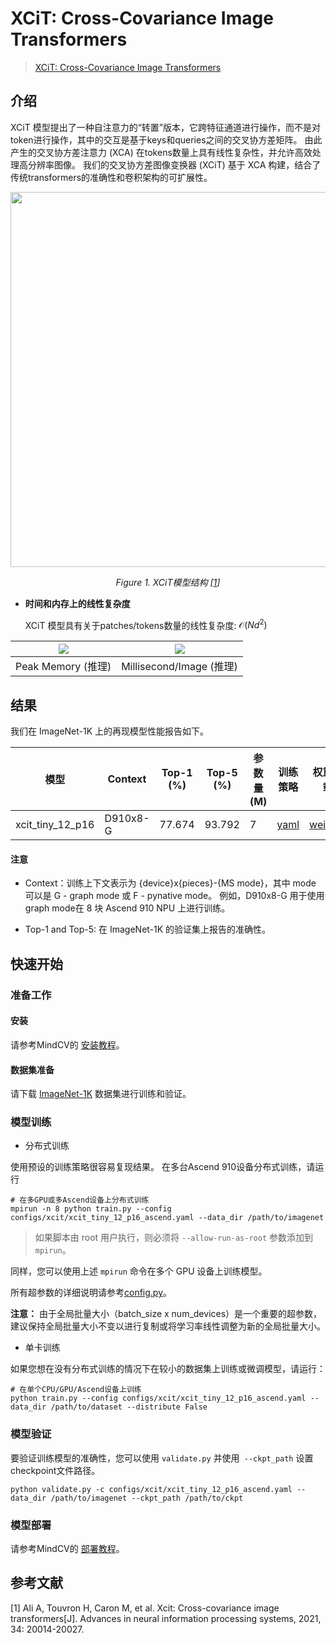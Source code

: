 # XCiT: Cross-Covariance Image Transformers

> [XCiT: Cross-Covariance Image Transformers](https://arxiv.org/abs/2106.09681)

## 介绍

XCiT 模型提出了一种自注意力的“转置”版本，它跨特征通道进行操作，而不是对token进行操作，其中的交互是基于keys和queries之间的交叉协方差矩阵。 由此产生的交叉协方差注意力 (XCA) 在tokens数量上具有线性复杂性，并允许高效处理高分辨率图像。 我们的交叉协方差图像变换器 (XCiT) 基于 XCA 构建，结合了传统transformers的准确性和卷积架构的可扩展性。

<p align="center">
  <img src="https://user-images.githubusercontent.com/51260139/211969416-b57b3aff-49b0-4048-b970-55d9196ed63b.png" width=600 />
</p>
<p align="center">
  <em>Figure 1. XCiT模型结构 [<a href="#references">1</a>] </em>
</p>



* **时间和内存上的线性复杂度**

  XCiT 模型具有关于patches/tokens数量的线性复杂度: $\mathcal{O}(N d ^2)$


| ![](https://user-images.githubusercontent.com/51260139/211969388-0658c89b-c41c-4df9-a295-5b3431b626b7.png) | ![](https://user-images.githubusercontent.com/51260139/211969950-92b15d1d-0b08-4075-9a12-faf40cd49efa.png) |
| :----------------------------------------------------------: | :----------------------------------------------------------: |
|                      Peak Memory (推理)                      |                   Millisecond/Image (推理)                   |


## 结果

我们在 ImageNet-1K 上的再现模型性能报告如下。

<div align="center">

| 模型        | Context  | Top-1 (%) | Top-5 (%) | 参数量 (M) | 训练策略                                                                                        | 权重下载                                                                       |
|--------------|----------|-----------|-----------|------------|-----------------------------------------------------------------------------------------------|--------------------------------------------------------------------------------|
| xcit_tiny_12_p16 | D910x8-G | 77.674     | 93.792      | 7      | [yaml](https://github.com/bnucsy/mindcv/tree/main/configs/xcit/xcit_tiny_12_p16_ascend.yaml) | [weights](https://download.mindspore.cn/toolkits/mindcv/xcit/xcit_tiny_12_p16_best.ckpt) |

</div>


#### 注意

* Context：训练上下文表示为 {device}x{pieces}-{MS mode}，其中 mode 可以是 G - graph mode 或 F - pynative mode。 例如，D910x8-G 用于使用graph mode在 8 块 Ascend 910 NPU 上进行训练。

- Top-1 and Top-5: 在 ImageNet-1K 的验证集上报告的准确性。

## 快速开始

### 准备工作

#### 安装

请参考MindCV的 [安装教程](https://github.com/mindspore-lab/mindcv#installation)。

#### 数据集准备

请下载 [ImageNet-1K](https://www.image-net.org/challenges/LSVRC/2012/index.php) 数据集进行训练和验证。

### 模型训练

* 分布式训练

使用预设的训练策略很容易复现结果。 在多台Ascend 910设备分布式训练，请运行

```shell
# 在多GPU或多Ascend设备上分布式训练
mpirun -n 8 python train.py --config configs/xcit/xcit_tiny_12_p16_ascend.yaml --data_dir /path/to/imagenet
```

> 如果脚本由 root 用户执行，则必须将 `--allow-run-as-root` 参数添加到 `mpirun`。

同样，您可以使用上述 `mpirun` 命令在多个 GPU 设备上训练模型。

所有超参数的详细说明请参考[config.py](https://github.com/mindspore-lab/mindcv/blob/main/config.py)。

**注意：** 由于全局批量大小（batch_size x num_devices）是一个重要的超参数，建议保持全局批量大小不变以进行复制或将学习率线性调整为新的全局批量大小。

* 单卡训练

如果您想在没有分布式训练的情况下在较小的数据集上训练或微调模型，请运行：

```shell
# 在单个CPU/GPU/Ascend设备上训练
python train.py --config configs/xcit/xcit_tiny_12_p16_ascend.yaml --data_dir /path/to/dataset --distribute False
```

### 模型验证

要验证训练模型的准确性，您可以使用 `validate.py` 并使用` --ckpt_path` 设置checkpoint文件路径。

```
python validate.py -c configs/xcit/xcit_tiny_12_p16_ascend.yaml --data_dir /path/to/imagenet --ckpt_path /path/to/ckpt
```

### 模型部署

请参考MindCV的 [部署教程](https://github.com/mindspore-lab/mindcv/blob/main/tutorials/deployment.md)。

## 参考文献

<!--- Guideline: Citation format should follow GB/T 7714. -->
[1] Ali A, Touvron H, Caron M, et al. Xcit: Cross-covariance image transformers[J]. Advances in neural information processing systems, 2021, 34: 20014-20027.
